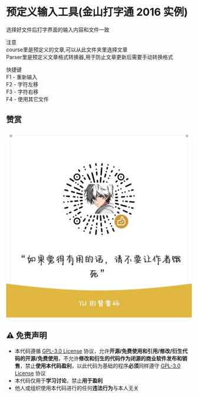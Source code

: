 # 预定义输入工具(金山打字通 2016 实例)
选择好文件后打字界面的输入内容和文件一致  
  
注意  
course里是预定义的文章,可以从此文件夹里选择文章  
Parser里是预定义文章格式转换器,用于防止文章更新后需要手动转换格式  
  
快捷键  
F1 - 重新输入  
F2 - 字符左移  
F3 - 字符右移  
F4 - 使用其它文件  
## 赞赏
![img](https://github.com/SJYssr/img/raw/main/1/zanshang.jpg)

## :warning: 免责声明
- 本代码遵循 [GPL-3.0 License](https://github.com/SJYssr/Easy_Type/blob/main/LICENSE) 协议，允许**开源/免费使用和引用/修改/衍生代码的开源/免费使用**，不允许**修改和衍生的代码作为闭源的商业软件发布和销售**，禁止**使用本代码盈利**，以此代码为基础的程序**必须**同样遵守 [GPL-3.0 License](https://github.com/SJYssr/Easy_Type/blob/main/LICENSE) 协议
- 本代码仅用于**学习讨论**，禁止**用于盈利**
- 他人或组织使用本代码进行的任何**违法行为**与本人无关